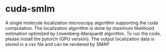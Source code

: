 # cuda-smlm
A single molecule localization microscopy algorithm supporting the cuda computation. The localization algorithm is done by maximum likelihood estimation optimized by Levenberg–Marquardt algorithm.
To run the code, please install the pytorch (GPU version).
The output localization data is stored in a csv file and can be rendered by SMAP


